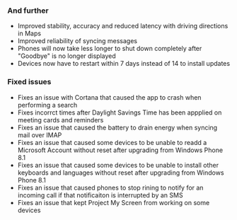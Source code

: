 ### And further
- Improved stability, accuracy and reduced latency with driving directions in Maps
- Improved reliability of syncing messages
- Phones will now take less longer to shut down completely after "Goodbye" is no longer displayed
- Devices now have to restart within 7 days instead of 14 to install updates

### Fixed issues
- Fixes an issue with Cortana that caused the app to crash when performing a search
- Fixes incorrct times after Daylight Savings Time has been appplied on meeting cards and reminders
- Fixes an issue that caused the battery to drain energy when syncing mail over IMAP
- Fixes an issue that caused some devices to be unable to readd a Microsoft Account without reset after upgrading from Windows Phone 8.1
- Fixes an issue that caused some devices to be unable to install other keyboards and languages without reset after upgrading from Windows Phone 8.1
- Fixes an issue that caused phones to stop rining to notify for an incoming call if that notificaiton is interrupted by an SMS
- Fixes an issue that kept Project My Screen from working on some devices